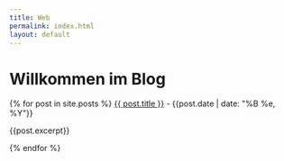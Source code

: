 ```yaml
---
title: Web
permalink: index.html
layout: default
---
```


# Willkommen im Blog
{% for post in site.posts %}
   <a href="{{ post.url }}">{{ post.title }}</a> - {{post.date | date: "%B %e, %Y"}}
      <p>{{post.excerpt}}</p>
{% endfor %}

<!--
  
    <p>
      <a href="{{ post.url }}">{{ post.title }}</a> - {{post.date | date: "%B %e, %Y"}}<br />
      {{post.excerpt}}
    </p>
 
-->
